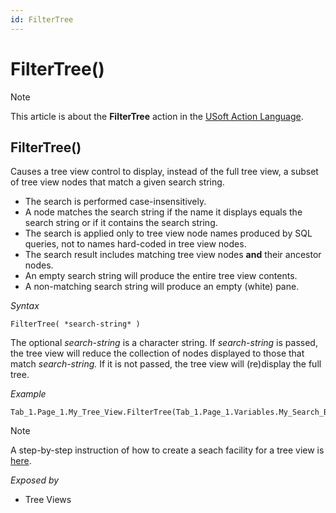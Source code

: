 ```yaml
---
id: FilterTree
---
```


# FilterTree()



> [!NOTE]
> This article is about the **FilterTree** action in the [USoft Action Language](/docs/Task%20flow/Action%20Language%20reference/USoft%20Action%20Language.md).

## **FilterTree()**

Causes a tree view control to display, instead of the full tree view, a subset of tree view nodes that match a given search string.

- The search is performed case-insensitively.
- A node matches the search string if the name it displays equals the search string or if it contains the search string.
- The search is applied only to tree view node names produced by SQL queries, not to names hard-coded in tree view nodes.
- The search result includes matching tree view nodes **and** their ancestor nodes.
- An empty search string will produce the entire tree view contents.
- A non-matching search string will produce an empty (white) pane.

*Syntax*

```
FilterTree( *search-string* )
```

The optional *search-string* is a character string. If *search-string* is passed, the tree view will reduce the collection of nodes displayed to those that match *search-string.* If it is not passed, the tree view will (re)display the full tree.

*Example*

```
Tab_1.Page_1.My_Tree_View.FilterTree(Tab_1.Page_1.Variables.My_Search_Box())
```

> [!NOTE]
> A step-by-step instruction of how to create a seach facility for a tree view is [here]().

*Exposed by*

- Tree Views